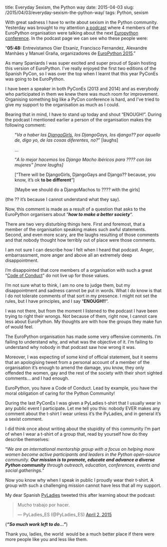 title: Everyday Sexism, the Python way
date: 2015-04-03
slug: /2015/04/03/everyday-sexism-the-python-way/
tags: Python, sexism

With great sadness I have to write about sexism in the Python community. Yesterday was brought to my attention [a podcast][1] where 4 members of the EuroPython organisation were talking about the next [Europython conference][2]. In the podcast page we can see who these people were:

&#8220;**05:48:** Entrevistamos Oier Etxaniz, Francisco Fernandez, Alexandre Manhães y Manuel Graña, organizadores de [EuroPython 2015][3].&#8221;

As many Spaniards I was super excited and super proud of Spain hosting this version of EuroPython. I&#8217;ve really enjoyed the first two editions of the Spanish PyCon, so I was over the top when I learnt that this year PyConEs was going to be EuroPython.

I have been a speaker in both PyConEs (2013 and 2014) and as everybody who participated in them we knew there was much room for improvement. Organising something big like a PyCon conference is hard, and I&#8217;ve tried to give my support to the organisation as much as I could.

Bearing that in mind, I have to stand up today and shout &#8220;ENOUGH!&#8221;. During the podcast I mentioned earlier a person of the organisation makes the following comment:

<p style="padding-left: 30px;">
  &#8220;<em>Va a haber las <a href="https://twitter.com/djangogirls">DjangoGirls</a>, los DjangoGays, los django?? por aquello de, digo yo, de las cosas </em><em>diferentes, no?</em>&#8221; [laughs]
</p>

<p style="padding-left: 30px;">
  &#8230;
</p>

<p style="padding-left: 30px;">
  &#8220;<em>A lo mejor hacemos los Django Macho ibéricos para ???? con las mujeres&#8221; [more laughs]</em>
</p>

<p style="padding-left: 30px;">
  [&#8220;There will be DjangoGirls, DjangoGays and Django?? because, you know, it&#8217;s ok <strong>to be different</strong>&#8220;]
</p>

<p style="padding-left: 30px;">
  [Maybe we should do a DjangoMachos to ???? with the girls]
</p>

(the ?? it&#8217;s because I cannot understand what they say).

Now, this comment is made as a result of a question that asks to the EuroPython organisers about &#8220;_**how to make a better society**_&#8220;.

There are two very disturbing things here. First and foremost, that a member of the organisation speaking makes such awful statements. Second, and even more scary, are the laughs resulting of those comments and that nobody thought how terribly out of place were those comments.

I am not sure I can describe how I felt when I heard that <span id=":148.41" class="J-JK9eJ-PJVNOc" tabindex="-1" data-g-spell-status="2">podcast</span>. Anger, embarrassment, more anger and above all an extremely deep disappointment.

I&#8217;m disappointed that core members of a organisation with such a great &#8220;[Code of Conduct][4]&#8221; do not live up for those values.

I&#8217;m not sure what to think, I am no one to judge them, but my disappointment and sadness cannot be put in words. What I do know is that I do not tolerate comments of that sort in my presence. I might not set the rules, but I have principles, and I say &#8220;**ENOUGH!!**&#8220;.

I was not there, but from the moment I listened to the podcast I have been trying to right their wrongs. Not because of them, right now, I cannot care less about EuroPython. My thoughts are with how the groups they make fun of would feel.

The EuroPython organisation has made some very offensive comments. I&#8217;m failing to understand why, and what was the objective of it. I&#8217;m failing to understand why nobody in that podcast saw how wrong it was.

Moreover, I was expecting of some kind of official statement, but it seems that an apologising tweet from a personal account of a member of the organisation it&#8217;s enough to amend the damage, you know, they only offended the women, gay and the rest of the society with their short sighted comments&#8230; and I had enough.

EuroPython, you have a Code of Conduct. Lead by example, you have the moral obligation of caring for the Python Community!

During the last PyConEs I was given a PyLadies t-shirt that I usually wear in any public event I participate. Let me tell you this: nobody EVER makes any comment about the t-shirt I wear unless it&#8217;s the PyLadies, and in general it&#8217;s a sexist comment.

I did think once about writing about the stupidity of this community I&#8217;m part of when I wear a t-shirt of a group that, read by yourself how do they describe themselves:

&#8220;_We are an international mentorship group with a focus on helping more women become active participants and leaders in the Python open-source community. **Our mission is to promote, educate and advance a diverse Python community** through outreach, education, conferences, events and social gatherings._&#8221;

Now you know why when I speak in public I proudly wear their t-shirt. A group with such a challenging mission cannot have less that all my support.

My dear Spanish [PyLadies][5] tweeted this after learning about the podcast:

<blockquote class="twitter-tweet" lang="en">
  <p>
    Mucho trabajo por hacer.
  </p>

  <p>
    — PyLadies_ES (@PyLadies_ES) <a href="https://twitter.com/PyLadies_ES/status/583603954984079361">April 2, 2015</a>
  </p>
</blockquote>

(**_&#8220;So much work left to do&#8230;&#8221;_**)

Thank you, ladies, the world  would be a much better place if there were more people like you and less like them.

 [1]: http://podcast.jcea.es/python/3
 [2]: https://ep2015.europython.eu/en/
 [3]: https://ep2015.europython.eu/
 [4]: https://ep2015.europython.eu/en/coc/
 [5]: https://twitter.com/PyLadies_ES
